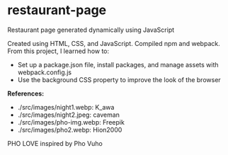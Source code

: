 # restaurant-page
Restaurant page generated dynamically using JavaScript

Created using HTML, CSS, and JavaScript. Compiled npm and webpack. From this project, I learned how to:
- Set up a package.json file, install packages, and manage assets with webpack.config.js
- Use the background CSS property to improve the look of the browser

**References:**
- ./src/images/night1.webp: K_awa
- ./src/images/night2.jpeg: caveman
- ./src/images/pho-img.webp: Freepik
- ./src/images/pho2.webp: Hion2000

PHO LOVE inspired by Pho Vuho